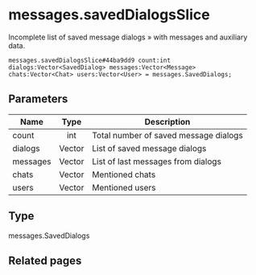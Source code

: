 # messages.savedDialogsSlice
Incomplete list of saved message dialogs » with messages and auxiliary data.

```
messages.savedDialogsSlice#44ba9dd9 count:int dialogs:Vector<SavedDialog> messages:Vector<Message> chats:Vector<Chat> users:Vector<User> = messages.SavedDialogs;
```

## Parameters
| Name | Type | Description |
| ---- | :----: | ----------- |
| count | int | Total number of saved message dialogs |
| dialogs | Vector<SavedDialog> | List of saved message dialogs |
| messages | Vector<Message> | List of last messages from dialogs |
| chats | Vector<Chat> | Mentioned chats |
| users | Vector<User> | Mentioned users |


## Type
messages.SavedDialogs

## Related pages
